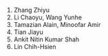 1. Zhang Zhiyu
2. Li Chaoyu, Wang Yunhe
3. Tamazian Alain, Minoofar Amir
4. Tian Jiayu
5. Ankit Nitin Kumar Shah
6. Lin Chih-Hsien
